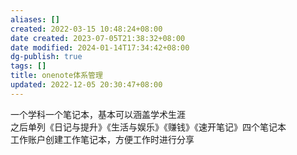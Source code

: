 ```yaml
---
aliases: []
created: 2022-03-15 10:48:24+08:00
date created: 2023-07-05T21:38:32+08:00
date modified: 2024-01-14T17:34:42+08:00
dg-publish: true
tags: []
title: onenote体系管理
updated: 2022-12-05 20:30:47+08:00
---
```


一个学科一个笔记本，基本可以涵盖学术生涯  
之后单列《日记与提升》《生活与娱乐》《赚钱》《速开笔记》四个笔记本  
工作账户创建工作笔记本，方便工作时进行分享